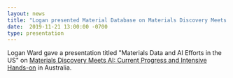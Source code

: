```yaml
---
layout: news
title: "Logan presented Material Database on Materials Discovery Meets AI"
date:  2019-11-21 13:00:00 -0700
type: presentation
---
```

Logan Ward gave a presentation titled "Materials Data and AI Efforts in the US" on [Materials Discovery Meets AI: Current Progress and Intensive Hands-on](https://www.eventbrite.com/e/materials-discovery-meets-ai-current-progress-and-intensive-hands-on-tickets-81246974889) in Australia.
